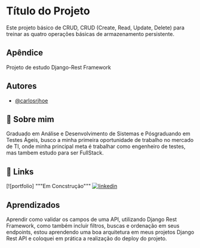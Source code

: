 # Título do Projeto

Este projeto básico de CRUD, CRUD (Create, Read, Update, Delete) para treinar as quatro operações básicas de armazenamento persistente.

## Apêndice

Projeto de estudo Django-Rest Framework


## Autores

- [@carlosrjhoe](https://github.com/carlosrjhoe)


## 🚀 Sobre mim
Graduado em Análise e Desenvolvimento de Sistemas e Pósgraduando em Testes Ágeis, 
busco a minha primeira oportunidade de trabalho no mercado de TI, onde minha principal meta é trabalhar como engenheiro de testes, mas tambem estudo para ser FullStack.


## 🔗 Links
[![portfolio] """Em Concstrução"""
[![linkedin](https://www.linkedin.com/in/carlos-roberto-a5b22129a/)](https://www.linkedin.com/)


## Aprendizados

Aprendir como validar os campos de uma API, utilizando Django Rest Framework,
como também incluir filtros, buscas e ordenação em seus endpoints, estou aprendendo uma boa arquitetura em meus projetos Django Rest API
e coloquei em prática a realização do deploy do projeto.